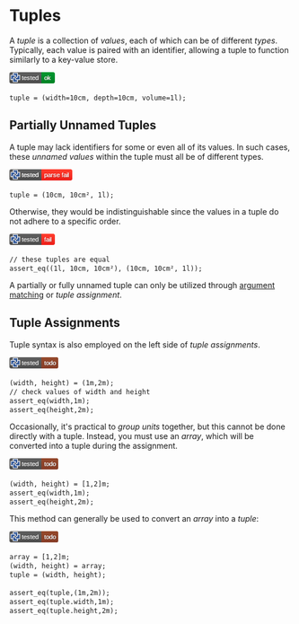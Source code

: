 
# Tuples

A *tuple* is a collection of *values*, each of which can be of different *types*.
Typically, each value is paired with an identifier, allowing a tuple to function
similarly to a key-value store.

[![test](.test/named_tuple.png)](.test/named_tuple.log)

```µcad,named_tuple
tuple = (width=10cm, depth=10cm, volume=1l);
```

## Partially Unnamed Tuples

A tuple may lack identifiers for some or even all of its values.
In such cases, these *unnamed values* within the tuple must all be of different types.

[![test](.test/unnamed_tuple.png)](.test/unnamed_tuple.log)

```µcad,unnamed_tuple
tuple = (10cm, 10cm², 1l);
```

Otherwise, they would be indistinguishable since the values in a tuple do not adhere
to a specific order.

[![test](.test/unnamed_tuple_order.png)](.test/unnamed_tuple_order.log)

```µcad,unnamed_tuple_order
// these tuples are equal
assert_eq((1l, 10cm, 10cm²), (10cm, 10cm², 1l));
```

A partially or fully unnamed tuple can only be utilized through
[argument matching](../structure/arguments.md#argument-matching) or *tuple assignment*.

## Tuple Assignments

Tuple syntax is also employed on the left side of *tuple assignments*.

[![test](.test/tuple_assignment.png)](.test/tuple_assignment.log)

```µcad,tuple_assignment#todo
(width, height) = (1m,2m);
// check values of width and height
assert_eq(width,1m);
assert_eq(height,2m);
```

Occasionally, it's practical to *group units* together, but this cannot be done directly
with a tuple.
Instead, you must use an *array*, which will be converted into a tuple during the assignment.

[![test](.test/tuple_assignment_bundle.png)](.test/tuple_assignment_bundle.log)

```µcad,tuple_assignment_bundle#todo
(width, height) = [1,2]m;
assert_eq(width,1m);
assert_eq(height,2m);
```

This method can generally be used to convert an *array* into a *tuple*:

[![test](.test/tuple_assignment_convert.png)](.test/tuple_assignment_convert.log)

```µcad,tuple_assignment_convert#todo
array = [1,2]m;
(width, height) = array;
tuple = (width, height);

assert_eq(tuple,(1m,2m));
assert_eq(tuple.width,1m);
assert_eq(tuple.height,2m);
```
